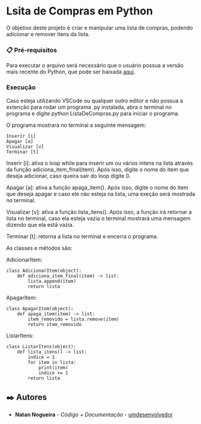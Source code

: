 # Lsita de Compras em Python

O objetivo deste projeto é criar e manipular uma lista de compras, podendo adicionar e remover itens da lista.

### 📋 Pré-requisitos

Para executar o arquivo será necessário que o usuário possua a versão mais recente do Python, que pode ser baixada [aqui](https://www.python.org/downloads/).

### Execução

Caso esteja utilizando VSCode ou qualquer outro editor e não possua a extenção para rodar um programa .py instalada, abra o terminal no programa e digite python ListaDeCompras.py para iniciar o programa.

O programa mostrará no terminal a seguinte mensagem:

```
Inserir [i]
Apagar [a]
Visualizar [v]
Terminar [t]
```

Inserir [i]: ativa o loop while para inserir um ou vários intens na lista através da função adiciona_item_final(item). Após isso, digite o nome do item que deseja adicionar, caso queira sair do loop digite 0.

Apagar [a]: ativa a função apaga_item(). Após isso, digite o nome do item que deseja apagar e caso ele não esteja na lista, uma exeção será mostrada no terminal.

Visualizar [v]: ativa a função lista_itens(). Após isso, a função irá retornar a lista no terminal, caso ela esteja vazia o terminal mostrará uma mensagem dizendo que ela está vazia.

Terminar [t]: retorna a lista no terminal e encerra o programa.

As classes e métodos são: 

AdicionarItem:
```
class AdicionarItem(object):
    def adiciona_item_final(item) -> list:
        lista.append(item)
        return lista
```

ApagarItem:
```
class ApagarItem(object):
    def apaga_item(item) -> list:
        item_removido = lista.remove(item)
        return item_removido
```

ListarItens:
```
class ListarItens(object):
    def lista_itens() -> list:
        indice = 1
        for item in lista:
            print(item)
            indice += 1
        return lista
```

## ✒️ Autores

* **Natan Nogueira** - *Código + Documentação* - [umdesenvolvedor](https://github.com/Natan-S-Nogueira)

